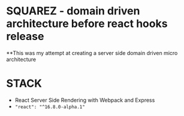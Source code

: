 # SQUAREZ - domain driven architecture before react hooks release
**This was my attempt at creating a server side domain driven micro architecture
# STACK
- React Server Side Rendering with Webpack and Express
- `"react": "^16.8.0-alpha.1"`
